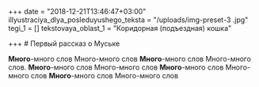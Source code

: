 +++
date = "2018-12-21T13:46:47+03:00"
illyustraciya_dlya_posleduyushego_teksta = "/uploads/img-preset-3  .jpg"
tegi_1 = []
tekstovaya_oblast_1 = "Коридорная (подъездная) кошка"

+++
\# Первый рассказ о Муське

**Много**-много слов Много-много слов **Много**-много слов Много-много слов. **Много**-много слов Много-много слов **Много**-много слов Много-много слов **Много**-много слов Много-много слов
